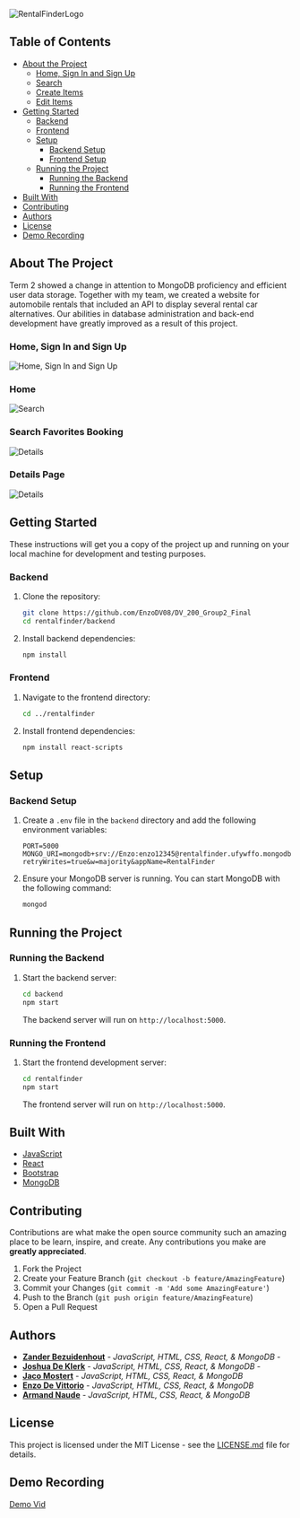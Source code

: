 ![RentalFinderLogo](./rentalfinder/src/assets/logo/LogoBlueSmall.svg)

## Table of Contents

* [About the Project](#about-the-project)
   * [Home, Sign In and Sign Up](#home-sign-in-and-sign-up)
   * [Search](#search)
   * [Create Items](#create-items)
   * [Edit Items](#edit-items)
* [Getting Started](#getting-started)
  * [Backend](#backend)
  * [Frontend](#frontend)
  * [Setup](#setup)
    * [Backend Setup](#backend-setup)
    * [Frontend Setup](#frontend-setup)
  * [Running the Project](#running-the-project)
    * [Running the Backend](#running-the-backend)
    * [Running the Frontend](#running-the-frontend)
* [Built With](#built-with)
* [Contributing](#contributing)
* [Authors](#authors)
* [License](#license)
* [Demo Recording](#demo-recording)

## About The Project

Term 2 showed a change in attention to MongoDB proficiency and efficient user data storage. Together with my team, we created a website for automobile rentals that included an API to display several rental car alternatives. Our abilities in database administration and back-end development have greatly improved as a result of this project.

### Home, Sign In and Sign Up

![Home, Sign In and Sign Up](./rentalfinder/src/assets/mockups/MockUp1.png)

### Home

![Search](./rentalfinder/src/assets/mockups/MockUp2.png)

### Search Favorites Booking

![Details](./rentalfinder/src/assets/mockups/MockUp3.png)

### Details Page

![Details](./rentalfinder/src/assets/mockups/MockUp4.png)


## Getting Started

These instructions will get you a copy of the project up and running on your local machine for development and testing purposes.

### Backend

1. Clone the repository:

    ```sh
    git clone https://github.com/EnzoDV08/DV_200_Group2_Final
    cd rentalfinder/backend
    ```

2. Install backend dependencies:

    ```sh
    npm install
    ```

### Frontend

1. Navigate to the frontend directory:

    ```sh
    cd ../rentalfinder
    ```

2. Install frontend dependencies:

    ```sh
    npm install react-scripts
    ```

## Setup

### Backend Setup

1. Create a `.env` file in the `backend` directory and add the following environment variables:

    ```env
    PORT=5000
    MONGO_URI=mongodb+srv://Enzo:enzo12345@rentalfinder.ufywffo.mongodb.net/react_db?retryWrites=true&w=majority&appName=RentalFinder
    ```

2. Ensure your MongoDB server is running. You can start MongoDB with the following command:

    ```sh
    mongod
    ```

## Running the Project

### Running the Backend

1. Start the backend server:

    ```sh
    cd backend
    npm start
    ```

    The backend server will run on `http://localhost:5000`.

### Running the Frontend

1. Start the frontend development server:

    ```sh
    cd rentalfinder
    npm start
    ```

    The frontend server will run on `http://localhost:5000`.

## Built With

* [JavaScript](https://developer.mozilla.org/en-US/docs/Web/JavaScript)
* [React](https://react.dev/)
* [Bootstrap](https://getbootstrap.com/)
* [MongoDB](https://www.mongodb.com/)

## Contributing

Contributions are what make the open source community such an amazing place to be learn, inspire, and create. Any contributions you make are **greatly appreciated**.

1. Fork the Project
2. Create your Feature Branch (`git checkout -b feature/AmazingFeature`)
3. Commit your Changes (`git commit -m 'Add some AmazingFeature'`)
4. Push to the Branch (`git push origin feature/AmazingFeature`)
5. Open a Pull Request

## Authors

* **[Zander Bezuidenhout](https://github.com/ZanderBez)** - *JavaScript, HTML, CSS, React, & MongoDB* - 
* **[Joshua De Klerk](https://github.com/JoshuaDeKlerk)** - *JavaScript, HTML, CSS, React, & MongoDB* -
* **[Jaco Mostert](https://github.com/321008Jaco)** - *JavaScript, HTML, CSS, React, & MongoDB* 
* **[Enzo De Vittorio](https://github.com/EnzoDV08)** - *JavaScript, HTML, CSS, React, & MongoDB* 
* **[Armand Naude](https://github.com/Armand1711)** - *JavaScript, HTML, CSS, React, & MongoDB*

## License

This project is licensed under the MIT License - see the [LICENSE.md](LICENSE.md) file for details.

## Demo Recording

[Demo Vid]()
